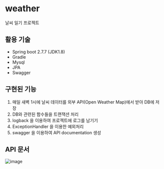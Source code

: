# weather

날씨 일기 프로젝트



## 활용 기술

- Spring boot 2.7.7 (JDK1.8)
- Gradle
- Mysql
- JPA
- Swagger



## 구현된 기능

1. 매일 새벽 1시에 날씨 데이터를 외부 API(Open Weather Map)에서 받아 DB에 저장
2. DB와 관련된 함수들을 트랜잭션 처리
3. logback 을 이용하여 프로젝트에 로그를 남기기
4. ExceptionHandler 을 이용한 예외처리
5. swagger 을 이용하여 API documentation 생성



## API 문서

![image](https://user-images.githubusercontent.com/87798704/210480844-0fab1e92-2fe8-4850-a56f-abf321614f29.png)
